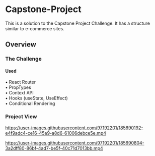 # Capstone-Project
This is a solution to the Capstone Project Challenge. It has a structure similar to e-commerce sites.
## Overview
### The Challenge
#### Used
• React Router </br>
• PropTypes </br>
• Context API </br>
• Hooks (useState, UseEffect)</br>
• Conditional Rendering</br>
### Project View


https://user-images.githubusercontent.com/97192201/185690192-e4f9adc4-ce16-45a9-a8d6-61006debce5e.mp4



https://user-images.githubusercontent.com/97192201/185690804-3a2dff80-86bf-4ad7-be5f-40c71d7013bb.mp4

